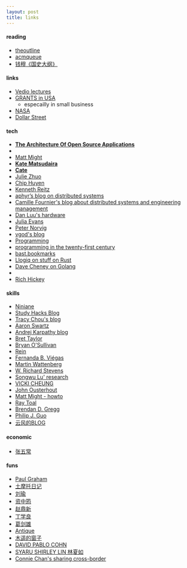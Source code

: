 ```yaml
---
layout: post
title: links
---
```


#### reading 
* [theoutline](https://theoutline.com/)  
* [acmqueue](https://queue.acm.org/)  
* [钱穆《国史大纲》](http://st.kanxshuo.com/book-41048-1.html)

#### links
* [Vedio lectures](http://videolectures.net/)
* [GRANTS in USA ](https://www.grants.gov/web/grants/search-grants.html)
   - especailly in small business
* [NASA](https://www.nasa.gov/)
* [Dollar Street](https://www.gapminder.org/)

#### tech
* **[The Architecture Of Open Source Applications](http://aosabook.org/en/index.html)**    
*  
* [Matt Might](http://matt.might.net/articles/)
* **[Kate Matsudaira](http://katemats.com/about/)**
* **[Cate](https://cate.blog/about/)**  
* [Julie Zhuo](http://juliezhuo.com/)
* [Chip Huyen](https://huyenchip.com/)
* [Kenneth Reitz](https://www.kennethreitz.org/)
* [aphyr’s blog on distributed systems](https://aphyr.com/)
* [Camille Fournier's blog about distributed systems and engineering management](http://www.elidedbranches.com/)
* [Dan Luu's hardware](https://danluu.com/)
* [Julia Evans](http://jvns.ca/)
* [Peter Norvig](http://norvig.com/)
* [vgod's blog](http://blog.vgod.tw/)
* [Programming](http://www.cnblogs.com/weidagang2046) 
* [programming in the twenty-first century](http://prog21.dadgum.com/)
* [bast.bookmarks](https://bast.fr/bookmarks/)
* [Llogiq on stuff on Rust](https://llogiq.github.io/)
* [Dave Cheney on Golang](https://dave.cheney.net/about)
*  
* [Rich Hickey](https://purelyfunctional.tv/programmer-profiles/rich-hickey/)


#### skills
* [Niniane](http://niniane.blogspot.hk/)
* [Study Hacks Blog](http://calnewport.com/blog/)
* [Tracy Chou's blog](https://triketora.com/)
* [Aaron Swartz](http://www.aaronsw.com/)
* [Andrej Karpathy blog](http://karpathy.github.io/)
* [Bret Taylor](https://backchannel.org/)
* [Bryan O'Sullivan](http://www.serpentine.com/blog/)
* [Rein](http://reinvanderwoerd.nl/index.html)
* [Fernanda B. Viégas](http://fernandaviegas.com/index.html)
* [Martin Wattenberg](http://www.bewitched.com/)
* [W. Richard Stevens](http://www.kohala.com/start/)
* [Songwu Lu' research](http://web.cs.ucla.edu/~slu/on_research.html)
* [VICKI CHEUNG](https://vickicheung.com/)
* [John Ousterhout](http://web.stanford.edu/~ouster/cgi-bin/home.php)
* [Matt Might - howto](http://matt.might.net/)
* [Ray Toal](http://cs.lmu.edu/~ray/)
* [Brendan D. Gregg](http://www.brendangregg.com/index.html)
* [Philip J. Guo](http://www.pgbovine.net/)
* [云风的BLOG](http://blog.codingnow.com/)

#### economic
* [张五常](http://nscheung.blogspot.com/)

#### funs
* [Paul Graham](http://www.paulgraham.com/articles.html)
* [土摩托日记](http://www.immusoul.com/)
* [刘瑜](http://www.aisixiang.com/thinktank/liuyu.html)
* [资中筠](http://www.aisixiang.com/thinktank/zizhongyun.html)
* [赵鼎新](http://www.aisixiang.com/thinktank/zhaodingxin.html)
* [丁学良](http://www.aisixiang.com/thinktank/dingxueliang.html)
* [葛剑雄](http://www.aisixiang.com/thinktank/gejianxiong.html)
* [Antique](http://vieplivee.wordpress.com/)
* [木遥的窗子](http://blog.farmostwood.net/)
* [DAVID PABLO COHN](https://davidpablocohn.com/)
* [SYARU SHIRLEY LIN 林夏如](http://www.shirleylin.net/)
* [Connie Chan's sharing cross-border](http://www.conniechan.com/) 
